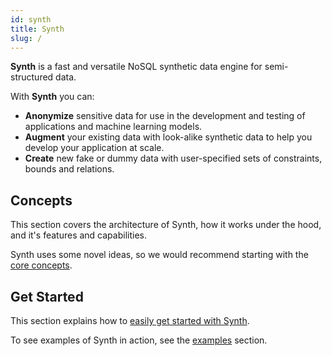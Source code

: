 ```yaml
---
id: synth
title: Synth
slug: /
---
```


**Synth** is a fast and versatile NoSQL synthetic data engine for
semi-structured data.

With **Synth** you can:

* **Anonymize** sensitive data for use in the development and testing of
  applications and machine learning models.
* **Augment** your existing data with look-alike synthetic data to help you
  develop your application at scale.
* **Create** new fake or dummy data with user-specified sets of
  constraints, bounds and relations.
  
## Concepts

This section covers the architecture of Synth, how it works under the hood, and it's features and capabilities.

Synth uses some novel ideas, so we would recommend starting with the [core concepts](core-concepts.md).


## Get Started

This section explains how to [easily get started with Synth](hello-world.md).

To see examples of Synth in action, see the [examples](examples/bank.md) section.
